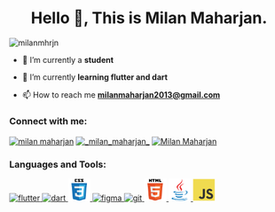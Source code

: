 
<h1 align="center">Hello 👋, This is Milan Maharjan.</h1>

<p align="left"> <img src="https://komarev.com/ghpvc/?username=milanmhrjn&label=Profile%20views&color=0e75b6&style=flat" alt="milanmhrjn" /> </p>

- 🔭 I’m currently a **student**

- 🌱 I’m currently **learning flutter and dart**

- 📫 How to reach me **milanmaharjan2013@gmail.com**

<h3 align="left">Connect with me:</h3>
<p align="left">
<a href="https://www.facebook.com/milan.maharjan.735/" target="blank"><img align="center" src="https://img.icons8.com/color/344/facebook-new.png" alt="milan maharjan" height="60" width="60" /></a>
<a href="https://instagram.com/_milan_maharjan_" target="blank"><img align="center" src="https://img.icons8.com/color/344/instagram-new--v1.png" alt="_milan_maharjan_" height="60" width="60" /></a>
<a href="https://www.linkedin.com/in/milan-maharjan-a8a694235/" target="blank"><img align="center" src="https://img.icons8.com/color/344/linkedin.png" alt="Milan Maharjan" height="60" width="60" /></a>
</p>

<h3 align="left">Languages and Tools:</h3>
<a href="https://flutter.dev" target="_blank" rel="noreferrer"> <img src="https://www.vectorlogo.zone/logos/flutterio/flutterio-icon.svg" alt="flutter" width="40" height="40"/> </a><a href="https://dart.dev" target="_blank" rel="noreferrer"> <img src="https://www.vectorlogo.zone/logos/dartlang/dartlang-icon.svg" alt="dart" width="40" height="40"/> </a>  <a href="https://www.w3schools.com/css/" target="_blank" rel="noreferrer"> <img src="https://raw.githubusercontent.com/devicons/devicon/master/icons/css3/css3-original-wordmark.svg" alt="css3" width="40" height="40"/> </a><a href="https://www.figma.com/" target="_blank" rel="noreferrer"> <img src="https://www.vectorlogo.zone/logos/figma/figma-icon.svg" alt="figma" width="40" height="40"/> </a><a href="https://git-scm.com/" target="_blank" rel="noreferrer"> <img src="https://www.vectorlogo.zone/logos/git-scm/git-scm-icon.svg" alt="git" width="40" height="40"/> </a> <a href="https://www.w3.org/html/" target="_blank" rel="noreferrer"> <img src="https://raw.githubusercontent.com/devicons/devicon/master/icons/html5/html5-original-wordmark.svg" alt="html5" width="40" height="40"/> </a> <a href="https://www.java.com" target="_blank" rel="noreferrer"> <img src="https://raw.githubusercontent.com/devicons/devicon/master/icons/java/java-original.svg" alt="java" width="40" height="40"/> </a> <a href="https://developer.mozilla.org/en-US/docs/Web/JavaScript" target="_blank" rel="noreferrer"> <img src="https://raw.githubusercontent.com/devicons/devicon/master/icons/javascript/javascript-original.svg" alt="javascript" width="40" height="40"/> </a>






















